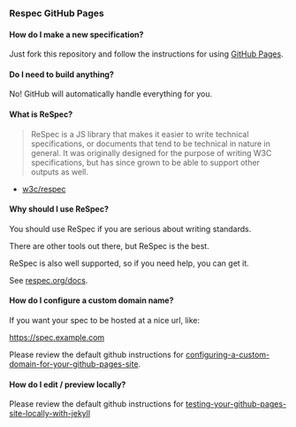 ### Respec GitHub Pages

#### How do I make a new specification?

Just fork this repository and follow the instructions for using [GitHub Pages](https://guides.github.com/features/pages/).

#### Do I need to build anything?

No! GitHub will automatically handle everything for you.

#### What is ReSpec?

> ReSpec is a JS library that makes it easier to write technical specifications, or documents that tend to be technical in nature in general. It was originally designed for the purpose of writing W3C specifications, but has since grown to be able to support other outputs as well.

- [w3c/respec](https://github.com/w3c/respec)

#### Why should I use ReSpec?

You should use ReSpec if you are serious about writing standards.

There are other tools out there, but ReSpec is the best.

ReSpec is also well supported, so if you need help, you can get it.

See [respec.org/docs](https://respec.org/docs/).

#### How do I configure a custom domain name?

If you want your spec to be hosted at a nice url, like:

https://spec.example.com

Please review the default github instructions for [configuring-a-custom-domain-for-your-github-pages-site](https://docs.github.com/en/github/working-with-github-pages/configuring-a-custom-domain-for-your-github-pages-site).

#### How do I edit / preview locally?

Please review the default github instructions for [testing-your-github-pages-site-locally-with-jekyll](https://docs.github.com/en/github/working-with-github-pages/testing-your-github-pages-site-locally-with-jekyll)
